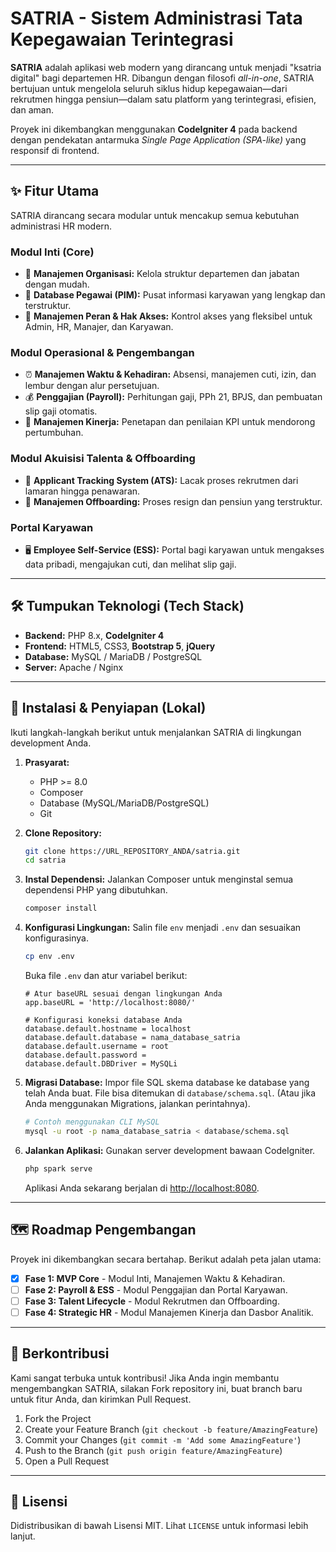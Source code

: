 # SATRIA - Sistem Administrasi Tata Kepegawaian Terintegrasi

**SATRIA** adalah aplikasi web modern yang dirancang untuk menjadi "ksatria digital" bagi departemen HR. Dibangun dengan filosofi *all-in-one*, SATRIA bertujuan untuk mengelola seluruh siklus hidup kepegawaian—dari rekrutmen hingga pensiun—dalam satu platform yang terintegrasi, efisien, dan aman.

Proyek ini dikembangkan menggunakan **CodeIgniter 4** pada backend dengan pendekatan antarmuka *Single Page Application (SPA-like)* yang responsif di frontend.

---

## ✨ Fitur Utama

SATRIA dirancang secara modular untuk mencakup semua kebutuhan administrasi HR modern.

### Modul Inti (Core)
*   🏢 **Manajemen Organisasi:** Kelola struktur departemen dan jabatan dengan mudah.
*   👤 **Database Pegawai (PIM):** Pusat informasi karyawan yang lengkap dan terstruktur.
*   🔐 **Manajemen Peran & Hak Akses:** Kontrol akses yang fleksibel untuk Admin, HR, Manajer, dan Karyawan.

### Modul Operasional & Pengembangan
*   ⏰ **Manajemen Waktu & Kehadiran:** Absensi, manajemen cuti, izin, dan lembur dengan alur persetujuan.
*   💰 **Penggajian (Payroll):** Perhitungan gaji, PPh 21, BPJS, dan pembuatan slip gaji otomatis.
*   🚀 **Manajemen Kinerja:** Penetapan dan penilaian KPI untuk mendorong pertumbuhan.

### Modul Akuisisi Talenta & Offboarding
*   📄 **Applicant Tracking System (ATS):** Lacak proses rekrutmen dari lamaran hingga penawaran.
*   🚪 **Manajemen Offboarding:** Proses resign dan pensiun yang terstruktur.

### Portal Karyawan
*   🖥️ **Employee Self-Service (ESS):** Portal bagi karyawan untuk mengakses data pribadi, mengajukan cuti, dan melihat slip gaji.

---

## 🛠️ Tumpukan Teknologi (Tech Stack)

*   **Backend:** PHP 8.x, **CodeIgniter 4**
*   **Frontend:** HTML5, CSS3, **Bootstrap 5**, **jQuery**
*   **Database:** MySQL / MariaDB / PostgreSQL
*   **Server:** Apache / Nginx

---

## 🚀 Instalasi & Penyiapan (Lokal)

Ikuti langkah-langkah berikut untuk menjalankan SATRIA di lingkungan development Anda.

1.  **Prasyarat:**
    *   PHP >= 8.0
    *   Composer
    *   Database (MySQL/MariaDB/PostgreSQL)
    *   Git

2.  **Clone Repository:**
    ```bash
    git clone https://URL_REPOSITORY_ANDA/satria.git
    cd satria
    ```

3.  **Instal Dependensi:**
    Jalankan Composer untuk menginstal semua dependensi PHP yang dibutuhkan.
    ```bash
    composer install
    ```

4.  **Konfigurasi Lingkungan:**
    Salin file `env` menjadi `.env` dan sesuaikan konfigurasinya.
    ```bash
    cp env .env
    ```
    Buka file `.env` dan atur variabel berikut:
    ```dotenv
    # Atur baseURL sesuai dengan lingkungan Anda
    app.baseURL = 'http://localhost:8080/'

    # Konfigurasi koneksi database Anda
    database.default.hostname = localhost
    database.default.database = nama_database_satria
    database.default.username = root
    database.default.password =
    database.default.DBDriver = MySQLi
    ```

5.  **Migrasi Database:**
    Impor file SQL skema database ke database yang telah Anda buat. File bisa ditemukan di `database/schema.sql`. (Atau jika Anda menggunakan Migrations, jalankan perintahnya).
    ```bash
    # Contoh menggunakan CLI MySQL
    mysql -u root -p nama_database_satria < database/schema.sql
    ```

6.  **Jalankan Aplikasi:**
    Gunakan server development bawaan CodeIgniter.
    ```bash
    php spark serve
    ```
    Aplikasi Anda sekarang berjalan di [http://localhost:8080](http://localhost:8080).

---

## 🗺️ Roadmap Pengembangan

Proyek ini dikembangkan secara bertahap. Berikut adalah peta jalan utama:

-   [x] **Fase 1: MVP Core** - Modul Inti, Manajemen Waktu & Kehadiran.
-   [ ] **Fase 2: Payroll & ESS** - Modul Penggajian dan Portal Karyawan.
-   [ ] **Fase 3: Talent Lifecycle** - Modul Rekrutmen dan Offboarding.
-   [ ] **Fase 4: Strategic HR** - Modul Manajemen Kinerja dan Dasbor Analitik.

---

## 🤝 Berkontribusi

Kami sangat terbuka untuk kontribusi! Jika Anda ingin membantu mengembangkan SATRIA, silakan Fork repository ini, buat branch baru untuk fitur Anda, dan kirimkan Pull Request.

1.  Fork the Project
2.  Create your Feature Branch (`git checkout -b feature/AmazingFeature`)
3.  Commit your Changes (`git commit -m 'Add some AmazingFeature'`)
4.  Push to the Branch (`git push origin feature/AmazingFeature`)
5.  Open a Pull Request

---

## 📄 Lisensi

Didistribusikan di bawah Lisensi MIT. Lihat `LICENSE` untuk informasi lebih lanjut.
